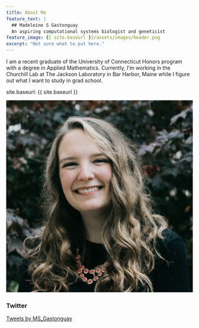 ```yaml
---
title: About Me
feature_text: |
  ## Madeleine S Gastonguay
  An aspiring computational systems biologist and geneticist
feature_image: {{ site.baseurl }}/assets/images/header.png
excerpt: "Not sure what to put here."
---
```


I am a recent graduate of the University of Connecticut Honors program with a degree in Applied Mathematics. Currently, I'm working in the Churchill Lab at The Jackson Laboratory in Bar Harbor, Maine while I figure out what I want to study in grad school. 

site.baseurl: {{ site.baseurl }}

![head shot](assets/logos/headshot.png)

### Twitter

<a class="twitter-timeline" href="https://twitter.com/MS_Gastonguay?ref_src=twsrc%5Etfw">Tweets by MS_Gastonguay</a> <script async src="https://platform.twitter.com/widgets.js" charset="utf-8"></script>
